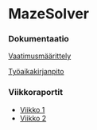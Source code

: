 # **MazeSolver**

### Dokumentaatio

[Vaatimusmäärittely](https://github.com/nettivastaava/MazeSolver/blob/master/dokumentaatio/maarittelydokumentti.md)

[Työaikakirjanpito](https://github.com/nettivastaava/MazeSolver/blob/master/dokumentaatio/tyotunnit.md)

### Viikkoraportit

- [Viikko 1](https://github.com/nettivastaava/MazeSolver/blob/master/dokumentaatio/viikkoraportti1.md)
- [Viikko 2](https://github.com/nettivastaava/MazeSolver/blob/master/dokumentaatio/viikkoraportti2.md)
